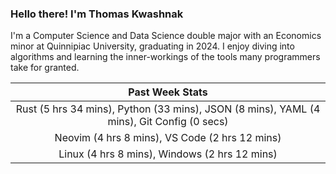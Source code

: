 
### Hello there! I'm Thomas Kwashnak

I'm a Computer Science and Data Science double major with an Economics
minor at Quinnipiac University, graduating in 2024.
I enjoy diving into algorithms and learning the inner-workings of the tools
many programmers take for granted.

| Past Week Stats |
| :---: |
| Rust (5 hrs 34 mins), Python (33 mins), JSON (8 mins), YAML (4 mins), Git Config (0 secs) |
| Neovim (4 hrs 8 mins), VS Code (2 hrs 12 mins) |
| Linux (4 hrs 8 mins), Windows (2 hrs 12 mins) |

